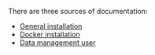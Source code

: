 There are three sources of documentation:
 * [General installation](https://github.com/frictionlessdata/schema-collaboration#schema-collaboration)
 * [Docker installation](https://github.com/frictionlessdata/schema-collaboration/tree/master/docker#schema-collaboration-docker)
 * [Data management user](https://github.com/frictionlessdata/schema-collaboration/blob/master/documentation/User.md#schema-collaboration)
